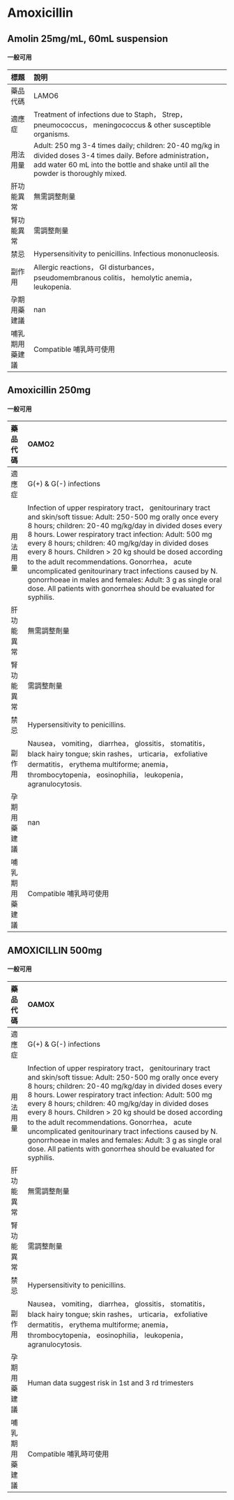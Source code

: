 # Amoxicillin

## Amolin 25mg/mL, 60mL suspension

#### 一般可用

| 標題 | 說明                                                                                                                                                                                               |
|:-|:----|
| 藥品代碼 | LAMO6                                                                                                                                                                                              |
| 適應症 | Treatment of infections due to Staph， Strep， pneumococcus， meningococcus & other susceptible organisms.                                                                                         |
| 用法用量 | Adult: 250 mg 3-4 times daily; children: 20-40 mg/kg in divided doses 3-4 times daily. Before administration， add water 60 mL into the bottle and shake until all the powder is thoroughly mixed. |
| 肝功能異常 | 無需調整劑量                                                                                                                                                                                       |
| 腎功能異常 | 需調整劑量                                                                                                                                                                                         |
| 禁忌 | Hypersensitivity to penicillins. Infectious mononucleosis.                                                                                                                                         |
| 副作用 | Allergic reactions， GI disturbances， pseudomembranous colitis， hemolytic anemia， leukopenia.                                                                                                   |
| 孕期用藥建議 | nan                                                                                                                                                                                                |
| 哺乳期用藥建議 | Compatible 哺乳時可使用                                                                                                                                                                            |

## Amoxicillin 250mg

#### 一般可用

| 藥品代碼       | OAMO2                                                                                                                                                                                                                                                                                                                                                                                                                                                                                                                                                                                               |
|:---------------|:----------------------------------------------------------------------------------------------------------------------------------------------------------------------------------------------------------------------------------------------------------------------------------------------------------------------------------------------------------------------------------------------------------------------------------------------------------------------------------------------------------------------------------------------------------------------------------------------------|
| 適應症         | G(+) & G(-) infections                                                                                                                                                                                                                                                                                                                                                                                                                                                                                                                                                                              |
| 用法用量       | Infection of upper respiratory tract， genitourinary tract and skin/soft tissue: Adult: 250-500 mg orally once every 8 hours; children: 20-40 mg/kg/day in divided doses every 8 hours. Lower respiratory tract infection: Adult: 500 mg every 8 hours; children: 40 mg/kg/day in divided doses every 8 hours. Children > 20 kg should be dosed according to the adult recommendations. Gonorrhea， acute uncomplicated genitourinary tract infections caused by N. gonorrhoeae in males and females: Adult: 3 g as single oral dose. All patients with gonorrhea should be evaluated for syphilis. |
| 肝功能異常     | 無需調整劑量                                                                                                                                                                                                                                                                                                                                                                                                                                                                                                                                                                                        |
| 腎功能異常     | 需調整劑量                                                                                                                                                                                                                                                                                                                                                                                                                                                                                                                                                                                          |
| 禁忌           | Hypersensitivity to penicillins.                                                                                                                                                                                                                                                                                                                                                                                                                                                                                                                                                                    |
| 副作用         | Nausea， vomiting， diarrhea， glossitis， stomatitis， black hairy tongue; skin rashes， urticaria， exfoliative dermatitis， erythema multiforme; anemia， thrombocytopenia， eosinophilia， leukopenia， agranulocytosis.                                                                                                                                                                                                                                                                                                                                                                        |
| 孕期用藥建議   | nan                                                                                                                                                                                                                                                                                                                                                                                                                                                                                                                                                                                                 |
| 哺乳期用藥建議 | Compatible 哺乳時可使用                                                                                                                                                                                                                                                                                                                                                                                                                                                                                                                                                                             |

## AMOXICILLIN 500mg

#### 一般可用

| 藥品代碼       | OAMOX                                                                                                                                                                                                                                                                                                                                                                                                                                                                                                                                                                                               |
|:---------------|:----------------------------------------------------------------------------------------------------------------------------------------------------------------------------------------------------------------------------------------------------------------------------------------------------------------------------------------------------------------------------------------------------------------------------------------------------------------------------------------------------------------------------------------------------------------------------------------------------|
| 適應症         | G(+) & G(-) infections                                                                                                                                                                                                                                                                                                                                                                                                                                                                                                                                                                              |
| 用法用量       | Infection of upper respiratory tract， genitourinary tract and skin/soft tissue: Adult: 250-500 mg orally once every 8 hours; children: 20-40 mg/kg/day in divided doses every 8 hours. Lower respiratory tract infection: Adult: 500 mg every 8 hours; children: 40 mg/kg/day in divided doses every 8 hours. Children > 20 kg should be dosed according to the adult recommendations. Gonorrhea， acute uncomplicated genitourinary tract infections caused by N. gonorrhoeae in males and females: Adult: 3 g as single oral dose. All patients with gonorrhea should be evaluated for syphilis. |
| 肝功能異常     | 無需調整劑量                                                                                                                                                                                                                                                                                                                                                                                                                                                                                                                                                                                        |
| 腎功能異常     | 需調整劑量                                                                                                                                                                                                                                                                                                                                                                                                                                                                                                                                                                                          |
| 禁忌           | Hypersensitivity to penicillins.                                                                                                                                                                                                                                                                                                                                                                                                                                                                                                                                                                    |
| 副作用         | Nausea， vomiting， diarrhea， glossitis， stomatitis， black hairy tongue; skin rashes， urticaria， exfoliative dermatitis， erythema multiforme; anemia， thrombocytopenia， eosinophilia， leukopenia， agranulocytosis.                                                                                                                                                                                                                                                                                                                                                                        |
| 孕期用藥建議   | Human data suggest risk in 1st and 3 rd trimesters                                                                                                                                                                                                                                                                                                                                                                                                                                                                                                                                                  |
| 哺乳期用藥建議 | Compatible 哺乳時可使用                                                                                                                                                                                                                                                                                                                                                                                                                                                                                                                                                                             |

